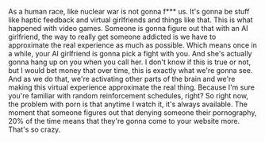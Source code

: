  As a human race, like nuclear war is not gonna f*** us. It's gonna be stuff like haptic feedback and virtual girlfriends and things like that. This is what happened with video games. Someone is gonna figure out that with an AI girlfriend, the way to really get someone addicted is we have to approximate the real experience as much as possible. Which means once in a while, your AI girlfriend is gonna pick a fight with you. And she's actually gonna hang up on you when you call her. I don't know if this is true or not, but I would bet money that over time, this is exactly what we're gonna see. And as we do that, we're activating other parts of the brain and we're making this virtual experience approximate the real thing. Because I'm sure you're familiar with random reinforcement schedules, right? So right now, the problem with porn is that anytime I watch it, it's always available. The moment that someone figures out that denying someone their pornography, 20% of the time means that they're gonna come to your website more. That's so crazy.
